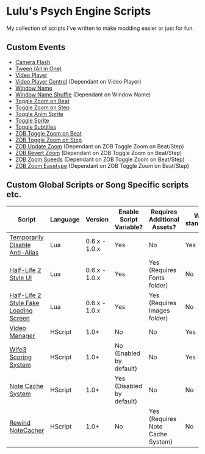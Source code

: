 # Lulu's Psych Engine Scripts
My collection of scripts I've written to make modding easier or just for fun.

## Custom Events
* [Camera Flash](custom_events/Camera%20Flash.lua)
* [Tween (All in One)](custom_events/Tween.lua)
* [Video Player](custom_events/Video%20Player.lua)
* [Video Player Control](custom_events/Video%20Player%20Control.txt) (Dependant on Video Player)
* [Window Name](custom_events/Window%20Name.lua)
* [Window Name Shuffle](custom_events/Window%20Name%20Shuffle.txt) (Dependant on Window Name)
* [Toggle Zoom on Beat](custom_events/Toggle%20Zoom%20on%20Beat.lua)
* [Toggle Zoom on Step](custom_events/Toggle%20Zoom%20on%20Step.lua)
* [Toggle Anim Sprite](custom_events/Toggle%20Anim%20Sprite.lua)
* [Toggle Sprite](custom_events/Toggle%20Sprite.lua)
* [Toggle Subtitles](custom_events/Toggle%20Subtitles.lua)
* [ZOB Toggle Zoom on Beat](custom_events/ZOB%20Toggle%20Zoom%20on%20Beat.lua)
* [ZOB Toggle Zoom on Step](custom_events/ZOB%20Toggle%20Zoom%20on%20Step.lua)
* [ZOB Update Zoom](custom_events/ZOB%20Update%20Zoom.txt) (Dependant on ZOB Toggle Zoom on Beat/Step)
* [ZOB Revert Zoom](custom_events/ZOB%20Revert%20Zoom.txt) (Dependant on ZOB Toggle Zoom on Beat/Step)
* [ZOB Zoom Speeds](custom_events/ZOB%20Zoom%20Speeds.txt) (Dependant on ZOB Toggle Zoom on Beat/Step)
* [ZOB Zoom Easetype](custom_events/ZOB%20Zoom%20Easetype.txt) (Dependant on ZOB Toggle Zoom on Beat/Step)

## Custom Global Scripts or Song Specific scripts etc.

| Script | Language | Version | Enable Script Variable? | Requires Additional Assets? | Works standalone? |
|--------|----------|---------|------------------------|----------------------------|------------------|
| [Temporarily Disable Anti-Alias](scripts/Temporarily%20Disable%20Anti-Alias.lua) | Lua | 0.6.x - 1.0.x | Yes | No | Yes |
| [Half-Life 2 Style UI](scripts/Half-Life%202%20UI.lua) | Lua | 0.6.x - 1.0.x | Yes | Yes (Requires Fonts folder) | No |
| [Half-Life 2 Style Fake Loading Screen](scripts/Half-Life%202%20Loading%20Screen.lua) | Lua | 0.6.x - 1.0.x | Yes | Yes (Requires Images folder) | No |
| [Video Manager](scripts/Video%20Manager.hx) | HScript | 1.0+ | No | No | Yes |
| [Wife3 Scoring System](scripts/Wife3%20Scoring%20System.hx) | HScript | 1.0+ | No (Enabled by default) | No | Yes |
| [Note Cache System](scripts/Note%20Cache%20System.hx) | HScript | 1.0+ | Yes (Disabled by default) | No | No |
| [Rewind NoteCacher](scripts/Rewind%20NoteCacher.hx) | HScript | 1.0+ | No | Yes (Requires Note Cache System) | No |

